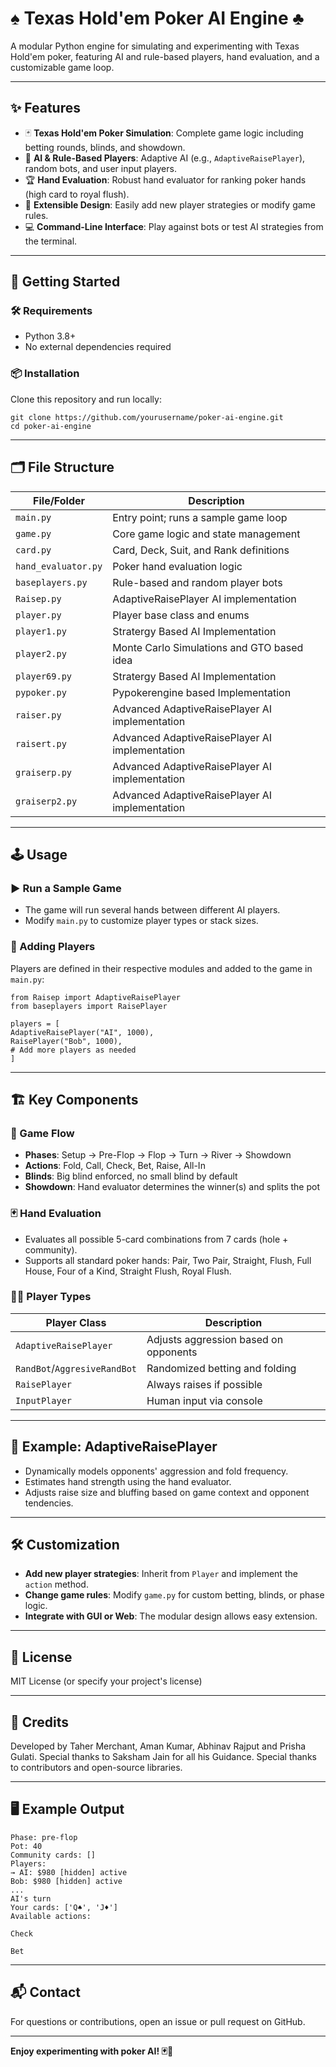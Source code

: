 # ♠️ Texas Hold'em Poker AI Engine ♣️

A modular Python engine for simulating and experimenting with Texas Hold'em poker, featuring AI and rule-based players, hand evaluation, and a customizable game loop.

---

## ✨ Features

- 🃏 **Texas Hold'em Poker Simulation**: Complete game logic including betting rounds, blinds, and showdown.
- 🤖 **AI & Rule-Based Players**: Adaptive AI (e.g., `AdaptiveRaisePlayer`), random bots, and user input players.
- 🏆 **Hand Evaluation**: Robust hand evaluator for ranking poker hands (high card to royal flush).
- 🧩 **Extensible Design**: Easily add new player strategies or modify game rules.
- 💻 **Command-Line Interface**: Play against bots or test AI strategies from the terminal.

---

## 🚀 Getting Started

### 🛠️ Requirements

- Python 3.8+
- No external dependencies required

### 📦 Installation

Clone this repository and run locally:
```
git clone https://github.com/yourusername/poker-ai-engine.git
cd poker-ai-engine
```

---

## 🗂️ File Structure

| File/Folder         | Description                                    |
|---------------------|------------------------------------------------|
| `main.py`           | Entry point; runs a sample game loop           |
| `game.py`           | Core game logic and state management           |
| `card.py`           | Card, Deck, Suit, and Rank definitions         |
| `hand_evaluator.py` | Poker hand evaluation logic                    |
| `baseplayers.py`    | Rule-based and random player bots              |
| `Raisep.py`         | AdaptiveRaisePlayer AI implementation          |
| `player.py`         | Player base class and enums                    |
| `player1.py`        | Stratergy Based AI Implementation              |
| `player2.py`        | Monte Carlo Simulations and GTO based idea     |
| `player69.py`       | Stratergy Based AI Implementation              |
| `pypoker.py`        | Pypokerengine based Implementation             |
| `raiser.py`         | Advanced AdaptiveRaisePlayer AI implementation |
| `raisert.py`        | Advanced AdaptiveRaisePlayer AI implementation |
| `graiserp.py`       | Advanced AdaptiveRaisePlayer AI implementation |
| `graiserp2.py`      | Advanced AdaptiveRaisePlayer AI implementation |

---

## 🕹️ Usage

### ▶️ Run a Sample Game


- The game will run several hands between different AI players.
- Modify `main.py` to customize player types or stack sizes.

### 👥 Adding Players

Players are defined in their respective modules and added to the game in `main.py`:

```
from Raisep import AdaptiveRaisePlayer
from baseplayers import RaisePlayer

players = [
AdaptiveRaisePlayer("AI", 1000),
RaisePlayer("Bob", 1000),
# Add more players as needed
]
```

---

## 🏗️ Key Components

### 🔄 Game Flow

- **Phases**: Setup → Pre-Flop → Flop → Turn → River → Showdown
- **Actions**: Fold, Call, Check, Bet, Raise, All-In
- **Blinds**: Big blind enforced, no small blind by default
- **Showdown**: Hand evaluator determines the winner(s) and splits the pot

### 🃏 Hand Evaluation

- Evaluates all possible 5-card combinations from 7 cards (hole + community).
- Supports all standard poker hands: Pair, Two Pair, Straight, Flush, Full House, Four of a Kind, Straight Flush, Royal Flush.

### 🧑‍💻 Player Types

| Player Class            | Description                                   |
|-------------------------|-----------------------------------------------|
| `AdaptiveRaisePlayer`   | Adjusts aggression based on opponents         |
| `RandBot`/`AggresiveRandBot` | Randomized betting and folding         |
| `RaisePlayer`           | Always raises if possible                     |
| `InputPlayer`           | Human input via console                       |

---

## 🤖 Example: AdaptiveRaisePlayer

- Dynamically models opponents' aggression and fold frequency.
- Estimates hand strength using the hand evaluator.
- Adjusts raise size and bluffing based on game context and opponent tendencies.

---

## 🛠️ Customization

- **Add new player strategies**: Inherit from `Player` and implement the `action` method.
- **Change game rules**: Modify `game.py` for custom betting, blinds, or phase logic.
- **Integrate with GUI or Web**: The modular design allows easy extension.

---

## 📄 License

MIT License (or specify your project's license)

---

## 🙏 Credits

Developed by Taher Merchant, Aman Kumar, Abhinav Rajput and Prisha Gulati.
Special thanks to Saksham Jain for all his Guidance.
Special thanks to contributors and open-source libraries.

---

## 🖥️ Example Output

```
Phase: pre-flop
Pot: 40
Community cards: []
Players:
→ AI: $980 [hidden] active
Bob: $980 [hidden] active
...
AI's turn
Your cards: ['Q♠', 'J♦']
Available actions:

Check

Bet
```

---

## 📬 Contact

For questions or contributions, open an issue or pull request on GitHub.

---

**Enjoy experimenting with poker AI! 🃏🤖**

